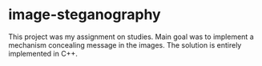 # image-steganography
This project was my assignment on studies. Main goal was to implement a mechanism concealing message in the images. The solution is entirely implemented in C++.
